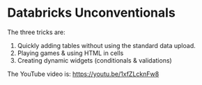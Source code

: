 # Databricks Unconventionals

The three tricks are:
1. Quickly adding tables without using the standard data upload.
2. Playing games & using HTML in cells
3. Creating dynamic widgets (conditionals & validations)

The YouTube video is: https://youtu.be/1xfZLcknFw8
